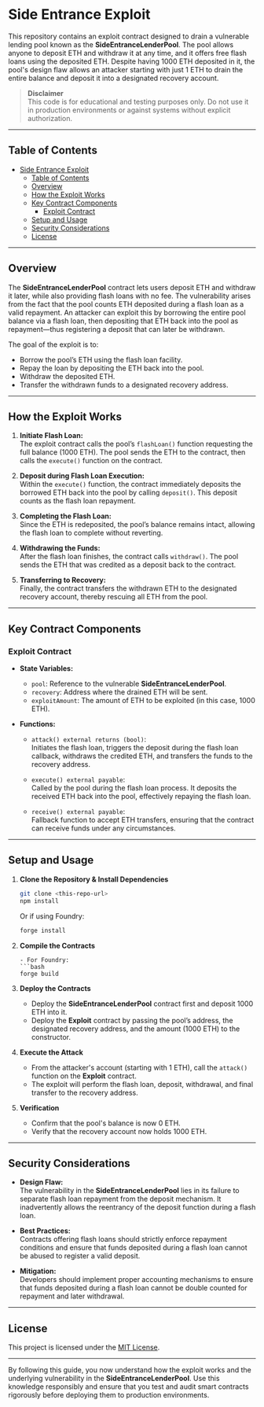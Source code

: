# Side Entrance Exploit

This repository contains an exploit contract designed to drain a vulnerable lending pool known as the **SideEntranceLenderPool**. The pool allows anyone to deposit ETH and withdraw it at any time, and it offers free flash loans using the deposited ETH. Despite having 1000 ETH deposited in it, the pool's design flaw allows an attacker starting with just 1 ETH to drain the entire balance and deposit it into a designated recovery account.

> **Disclaimer**  
> This code is for educational and testing purposes only. Do not use it in production environments or against systems without explicit authorization.

---

## Table of Contents

- [Side Entrance Exploit](#side-entrance-exploit)
  - [Table of Contents](#table-of-contents)
  - [Overview](#overview)
  - [How the Exploit Works](#how-the-exploit-works)
  - [Key Contract Components](#key-contract-components)
    - [Exploit Contract](#exploit-contract)
  - [Setup and Usage](#setup-and-usage)
  - [Security Considerations](#security-considerations)
  - [License](#license)

---

## Overview

The **SideEntranceLenderPool** contract lets users deposit ETH and withdraw it later, while also providing flash loans with no fee. The vulnerability arises from the fact that the pool counts ETH deposited during a flash loan as a valid repayment. An attacker can exploit this by borrowing the entire pool balance via a flash loan, then depositing that ETH back into the pool as repayment—thus registering a deposit that can later be withdrawn.

The goal of the exploit is to:

- Borrow the pool’s ETH using the flash loan facility.
- Repay the loan by depositing the ETH back into the pool.
- Withdraw the deposited ETH.
- Transfer the withdrawn funds to a designated recovery address.

---

## How the Exploit Works

1. **Initiate Flash Loan:**  
   The exploit contract calls the pool’s `flashLoan()` function requesting the full balance (1000 ETH). The pool sends the ETH to the contract, then calls the `execute()` function on the contract.

2. **Deposit during Flash Loan Execution:**  
   Within the `execute()` function, the contract immediately deposits the borrowed ETH back into the pool by calling `deposit()`. This deposit counts as the flash loan repayment.

3. **Completing the Flash Loan:**  
   Since the ETH is redeposited, the pool’s balance remains intact, allowing the flash loan to complete without reverting.

4. **Withdrawing the Funds:**  
   After the flash loan finishes, the contract calls `withdraw()`. The pool sends the ETH that was credited as a deposit back to the contract.

5. **Transferring to Recovery:**  
   Finally, the contract transfers the withdrawn ETH to the designated recovery account, thereby rescuing all ETH from the pool.

---

## Key Contract Components

### Exploit Contract

- **State Variables:**

  - `pool`: Reference to the vulnerable **SideEntranceLenderPool**.
  - `recovery`: Address where the drained ETH will be sent.
  - `exploitAmount`: The amount of ETH to be exploited (in this case, 1000 ETH).

- **Functions:**

  - `attack() external returns (bool)`:  
    Initiates the flash loan, triggers the deposit during the flash loan callback, withdraws the credited ETH, and transfers the funds to the recovery address.

  - `execute() external payable`:  
    Called by the pool during the flash loan process. It deposits the received ETH back into the pool, effectively repaying the flash loan.

  - `receive() external payable`:  
    Fallback function to accept ETH transfers, ensuring that the contract can receive funds under any circumstances.

---

## Setup and Usage

1. **Clone the Repository & Install Dependencies**

   ```bash
   git clone <this-repo-url>
   npm install
   ```

   Or if using Foundry:

   ```bash
   forge install
   ```

2. **Compile the Contracts**

   ````
   - For Foundry:
   ```bash
   forge build
   ````

3. **Deploy the Contracts**

   - Deploy the **SideEntranceLenderPool** contract first and deposit 1000 ETH into it.
   - Deploy the **Exploit** contract by passing the pool’s address, the designated recovery address, and the amount (1000 ETH) to the constructor.

4. **Execute the Attack**

   - From the attacker's account (starting with 1 ETH), call the `attack()` function on the **Exploit** contract.
   - The exploit will perform the flash loan, deposit, withdrawal, and final transfer to the recovery address.

5. **Verification**
   - Confirm that the pool's balance is now 0 ETH.
   - Verify that the recovery account now holds 1000 ETH.

---

## Security Considerations

- **Design Flaw:**  
  The vulnerability in the **SideEntranceLenderPool** lies in its failure to separate flash loan repayment from the deposit mechanism. It inadvertently allows the reentrancy of the deposit function during a flash loan.

- **Best Practices:**  
  Contracts offering flash loans should strictly enforce repayment conditions and ensure that funds deposited during a flash loan cannot be abused to register a valid deposit.

- **Mitigation:**  
  Developers should implement proper accounting mechanisms to ensure that funds deposited during a flash loan cannot be double counted for repayment and later withdrawal.

---

## License

This project is licensed under the [MIT License](./LICENSE).

---

By following this guide, you now understand how the exploit works and the underlying vulnerability in the **SideEntranceLenderPool**. Use this knowledge responsibly and ensure that you test and audit smart contracts rigorously before deploying them to production environments.
